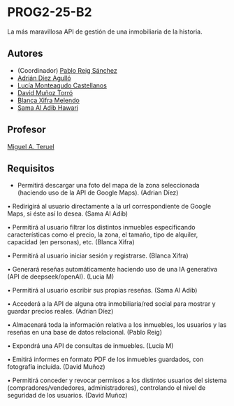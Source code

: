 # PROG2-25-B2
La más maravillosa API de gestión de una inmobiliaria de la historia.

## Autores
* (Coordinador) [Pablo Reig Sánchez](https://github.com/PobladoRestringido)
* [Adrián Díez Agulló](https://github.com/Adrian-Diez-Agullo)
* [Lucía Monteagudo Castellanos](https://github.com/Luciamcs)
* [David Muñoz Torró](https://github.com/oppangangnamsta)
* [Blanca Xifra Melendo](https://github.com/blancaxifra)
* [Sama Al Adib Hawari](https://github.com/Sama14b)

## Profesor
[Miguel A. Teruel](https://github.com/materuel-ua)

## Requisitos
[//]: # (Indicad aquí los requisitos de vuestra aplicación, así como el alumno responsable de cada uno de ellos)

* Permitirá descargar una foto del mapa de la zona seleccionada (haciendo uso de la API de Google Maps). (Adrian Díez) 

• Redirigirá al usuario directamente a la url correspondiente de Google Maps, si éste así lo desea. (Sama Al Adib) 

• Permitirá al usuario filtrar los distintos inmuebles especificando características como el precio, la zona, el tamaño, tipo de alquiler, capacidad (en personas), etc. (Blanca Xifra) 

• Permitirá al usuario iniciar sesión y registrarse. (Blanca Xifra) 

• Generará reseñas automáticamente haciendo uso de una IA generativa (API de deepseek/openAI). (Lucia M) 

• Permitirá al usuario escribir sus propias reseñas. (Sama Al Adib) 

• Accederá a la API de alguna otra inmobiliaria/red social para mostrar y guardar precios reales. (Adrian Díez) 

 • Almacenará toda la información relativa a los inmuebles, los usuarios y las reseñas en una base de datos relacional. (Pablo Reig) 

• Expondrá una API de consultas de inmuebles. (Lucia M)   

• Emitirá informes en formato PDF de los inmuebles guardados, con fotografía incluída. (David Muñoz) 

• Permitirá conceder y revocar permisos a los distintos usuarios del sistema (compradores/vendedores, administradores), controlando el nivel de seguridad de los usuarios. (David Muñoz) 

